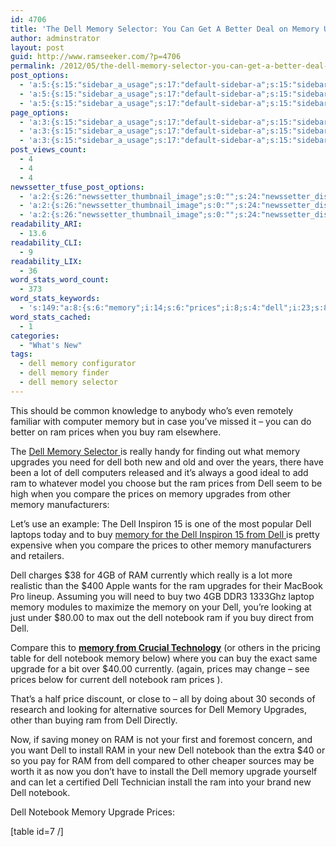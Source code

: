 ```yaml
---
id: 4706
title: 'The Dell Memory Selector: You Can Get A Better Deal on Memory Upgrades'
author: adminstrator
layout: post
guid: http://www.ramseeker.com/?p=4706
permalink: /2012/05/the-dell-memory-selector-you-can-get-a-better-deal-on-memory-upgrades/
post_options:
  - 'a:5:{s:15:"sidebar_a_usage";s:17:"default-sidebar-a";s:15:"sidebar_b_usage";s:17:"default-sidebar-b";s:9:"hwa_usage";s:17:"default-headerbar";s:8:"ad_above";s:0:"";s:8:"ad_below";s:0:"";}'
  - 'a:5:{s:15:"sidebar_a_usage";s:17:"default-sidebar-a";s:15:"sidebar_b_usage";s:17:"default-sidebar-b";s:9:"hwa_usage";s:17:"default-headerbar";s:8:"ad_above";s:0:"";s:8:"ad_below";s:0:"";}'
  - 'a:5:{s:15:"sidebar_a_usage";s:17:"default-sidebar-a";s:15:"sidebar_b_usage";s:17:"default-sidebar-b";s:9:"hwa_usage";s:17:"default-headerbar";s:8:"ad_above";s:0:"";s:8:"ad_below";s:0:"";}'
page_options:
  - 'a:3:{s:15:"sidebar_a_usage";s:17:"default-sidebar-a";s:15:"sidebar_b_usage";s:17:"default-sidebar-b";s:9:"hwa_usage";s:17:"default-headerbar";}'
  - 'a:3:{s:15:"sidebar_a_usage";s:17:"default-sidebar-a";s:15:"sidebar_b_usage";s:17:"default-sidebar-b";s:9:"hwa_usage";s:17:"default-headerbar";}'
  - 'a:3:{s:15:"sidebar_a_usage";s:17:"default-sidebar-a";s:15:"sidebar_b_usage";s:17:"default-sidebar-b";s:9:"hwa_usage";s:17:"default-headerbar";}'
post_views_count:
  - 4
  - 4
  - 4
newssetter_tfuse_post_options:
  - 'a:2:{s:26:"newssetter_thumbnail_image";s:0:"";s:24:"newssetter_disable_image";s:4:"true";}'
  - 'a:2:{s:26:"newssetter_thumbnail_image";s:0:"";s:24:"newssetter_disable_image";s:4:"true";}'
  - 'a:2:{s:26:"newssetter_thumbnail_image";s:0:"";s:24:"newssetter_disable_image";s:4:"true";}'
readability_ARI:
  - 13.6
readability_CLI:
  - 9
readability_LIX:
  - 36
word_stats_word_count:
  - 373
word_stats_keywords:
  - 's:149:"a:8:{s:6:"memory";i:14;s:6:"prices";i:8;s:4:"dell";i:23;s:8:"upgrades";i:4;s:7:"compare";i:3;s:8:"notebook";i:6;s:7:"upgrade";i:3;s:7:"install";i:3;}";'
word_stats_cached:
  - 1
categories:
  - "What's New"
tags:
  - dell memory configurator
  - dell memory finder
  - dell memory selector
---
```

This should be common knowledge to anybody who&#8217;s even remotely familiar with computer memory but in case you&#8217;ve missed it &#8211; you can do better on ram prices when you buy ram elsewhere.

The [Dell Memory Selector ][1] is really handy for finding out what memory upgrades you need for dell both new and old and over the years, there have been a lot of dell computers released and it&#8217;s always a good ideal to add ram to whatever model you choose but the ram prices from Dell seem to be high when you compare the prices on memory upgrades from other memory manufacturers: 

Let&#8217;s use an example: The Dell Inspiron 15 is one of the most popular Dell laptops today and to buy [memory for the Dell Inspiron 15 from Dell ][2]is pretty expensive when you compare the prices to other memory manufacturers and retailers. 

Dell charges $38 for 4GB of RAM currently which really is a lot more realistic than the $400 Apple wants for the ram upgrades for their MacBook Pro lineup. Assuming you will need to buy two 4GB DDR3 1333Ghz laptop memory modules to maximize the memory on your Dell, you&#8217;re looking at just under $80.00 to max out the dell notebook ram if you buy direct from Dell. 

Compare this to **[memory from Crucial Technology][3]** (or others in the pricing table for dell notebook memory below) where you can buy the exact same upgrade for a bit over $40.00 currently. (again, prices may change &#8211; see prices below for current dell notebook ram prices ). 

That&#8217;s a half price discount, or close to &#8211; all by doing about 30 seconds of research and looking for alternative sources for Dell Memory Upgrades, other than buying ram from Dell Directly. 

Now, if saving money on RAM is not your first and foremost concern, and you want Dell to install RAM in your new Dell notebook than the extra $40 or so you pay for RAM from dell compared to other cheaper sources may be worth it as now you don&#8217;t have to install the Dell memory upgrade yourself and can let a certified Dell Technician install the ram into your brand new Dell notebook. 

Dell Notebook Memory Upgrade Prices: 

[table id=7 /]

 [1]: http://accessories.us.dell.com/sna/memconfig.aspx?c=us&l=en&s=bsd&cs=04
 [2]: http://accessories.us.dell.com/sna/category.aspx?c=us&l=en&s=bsd&cs=04&category_id=4325&mfgpid=224725&chassisid=-1
 [3]: http://www.tkqlhce.com/click-1548159-10273954?url=http%3A%2F%2Fwww.crucial.com%2Fstore%2Faffiliateredirect.asp%3Fimodule%3DCT2KIT51264BC1339%26aid%3D10273954%26cid%3D777292%26subid%3D890%26PRS%3Duscj&cjsku=CT2KIT51264BC1339